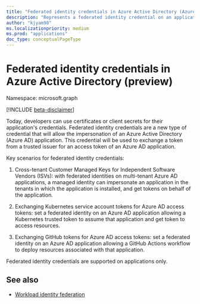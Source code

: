 ```yaml
---
title: "Federated identity credentials in Azure Active Directory (Azure AD)"
description: "Represents a federated identity credential on an application."
author: "kjyam98"
ms.localizationpriority: medium
ms.prod: "applications"
doc_type: conceptualPageType
---
```


# Federated identity credentials in Azure Active Directory (preview)

Namespace: microsoft.graph

[!INCLUDE [beta-disclaimer](../../includes/beta-disclaimer.md)]

Today, developers can use certificates or client secrets for their application's credentials. Federated identity credentials are a new type of credential that will allow the impersonation of an Azure Active Directory (Azure AD) application. This credential will be used to exchange a token from a trusted issuer for an access token of an Azure AD application.

Key scenarios for federated identity credentials:
1) Cross-tenant Customer Managed Keys for Independent Software Vendors (ISVs): with federated identities on multi-tenant Azure AD applications, a managed identity can impersonate an application in the tenants in which the application is installed, and get tokens on behalf of the application.
   
2) Exchanging Kubernetes service account tokens for Azure AD access tokens: set a federated identity on an Azure AD application allowing a Kubernetes trusted token to assume that application and get token to access resources.
   
3) Exchanging GitHub tokens for Azure AD access tokens: set a federated identity on an Azure AD application allowing a GitHub Actions workflow to deploy resources associated with that application.

Federated identity credentials are supported on applications only.




## See also

+ [Workload identity federation](/azure/active-directory/develop/workload-identity-federation)